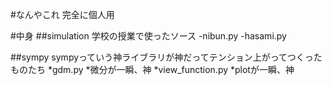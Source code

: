 #なんやこれ
完全に個人用

#中身
##simulation
学校の授業で使ったソース
-nibun.py
-hasami.py

##sympy
sympyっていう神ライブラリが神だってテンション上がってつくったものたち
*gdm.py
  *微分が一瞬、神
*view_function.py
  *plotが一瞬、神
